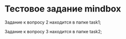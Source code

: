 # Тестовое задание mindbox

Задание к вопросу 2 находится в папке task1;

Задание к вопросу 3 находится в папке task2;
